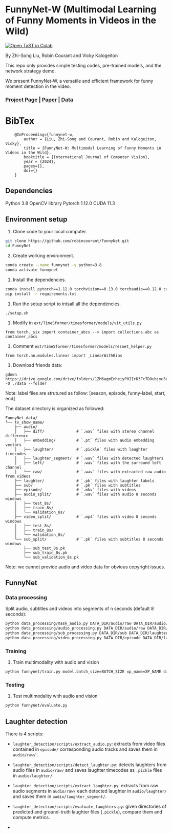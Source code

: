 # FunnyNet-W (Multimodal Learning of Funny Moments in Videos in the Wild)

[![Open TxST in Colab](https://colab.research.google.com/assets/colab-badge.svg)](https://colab.research.google.com/drive/1RO_gZBqSHoNWt-lo8oaw5NBI2E3dXASi?usp=sharing)<br>

By Zhi-Song Liu, Robin Courant and Vicky Kalogeiton

This repo only provides simple testing codes, pre-trained models, and the network strategy demo.

We present FunnyNet-W, a versatile and efficient framework for funny moment detection in the video.

### [Project Page](https://www.lix.polytechnique.fr/vista/projects/2024_ijcv_liu/) | [Paper](https://arxiv.org/pdf/2401.04210.pdf) | [Data](https://drive.google.com/drive/folders/1ZM6agmEnheiyP0IIrD3Fc7DOubjyu5eO?usp=share_link)

# BibTex

        @InProceedings{funnynet-w,
            author = {Liu, Zhi-Song and Courant, Robin and Kalogeiton, Vicky},
            title = {FunnyNet-W: Multimodal Learning of Funny Moments in Videos in the Wild},
            booktitle = {International Journal of Computer Vision},
            year = {2024},
            pages={},
            doi={}
        }
  
## Dependencies

Python 3.8
OpenCV library
Pytorch 1.12.0
CUDA 11.3

## Environment setup

1. Clone code to your local computer.
```sh
git clone https://github.com/robincourant/FunnyNet.git
cd FunnyNet
```

2. Create working environment.
```sh
conda create --name funnynet -y python=3.8
conda activate funnynet
```

1. Install the dependencies.
```sh
conda install pytorch==1.12.0 torchvision==0.13.0 torchaudio==0.12.0 cudatoolkit=11.3 -c pytorch
pip install -r requirements.txt
```

1. Run the setup script to intsall all the dependencies.
```
./setup.sh
```

1. Modify in `ext/TimeSformer/timesformer/models/vit_utils.py`
```
from torch._six import container_abcs --> import collections.abc as container_abcs
```

1. Comment `ext/TimeSformer/timesformer/models/resnet_helper.py`
```
from torch.nn.modules.linear import _LinearWithBias
```

1. Download friends data:
```
gdown https://drive.google.com/drive/folders/1ZM6agmEnheiyP0IIrD3Fc7DOubjyu5eO -O ./data --folder
```
Note: label files are strutured as follow: [season, episode, funny-label, start, end]

The dataset directory is organized as followed:
```
FunnyNet-data/
└── tv_show_name/
    ├── audio/
    │   ├── diff/              # `.wav` files with stereo channel difference
    │   ├── embedding/         # `.pt` files with audio embedding vectors
    │   ├── laughter/          # `.pickle` files with laughter timecodes
    │   ├── laughter_segment/  # `.wav` files with detected laughters
    │   ├── left/              # `.wav` files with the surround left channel
    │   └── raw/               # `.wav` files with extracted raw audio from videos
    ├── laughter/              # `.pk` files with laughter labels
    ├── sub/                   # `.pk` files with subtitles
    ├── episode/               # `.mkv` files with videos
    ├── audio_split/           # `.wav` files with audio 8 seconds windows
    │   ├── test_8s/
    │   ├── train_8s/
    │   └── validation_8s/
    ├── video_split/           # `.mp4` files with video 8 seconds windows
    │   ├── test_8s/
    │   ├── train_8s/
    │   └── validation_8s/
    └── sub_split/             # `.pk` files with subtitles 8 seconds windows
        ├── sub_test_8s.pk
        ├── sub_train_8s.pk
        └── sub_validation_8s.pk
```
Note: we cannot provide audio and video data for obvious copyright issues.

## FunnyNet

### Data processing

Split audio, subtitles and videos into segments of n seconds (default 8 seconds):
```sh
python data_processing/mask_audio.py DATA_DIR/audio/raw DATA_DIR/audio/laughter DATA_DIR/audio/processed
python data_processing/audio_processing.py DATA_DIR/audio/raw DATA_DIR/laughter/xx.pk DATA_DIR/audio_split
python data_processing/sub_processing.py DATA_DIR/sub DATA_DIR/laughter/xx.pk DATA_DIR/sub_split
python data_processing/video_processing.py DATA_DIR/episode DATA_DIR/laughter/xx.pk DATA_DIR/video_split
```

### Training

1. Train multimodality with audio and vision
```sh
python funnynet/train.py model.batch_size=BATCH_SIZE xp_name=XP_NAME data.data_dir=DATA_DIR model=avf-timesformer-byol-lstm data=avf-timesformer-byol-lstm
```

### Testing

1. Test multimodality with audio and vision
```sh
python funnynet/evaluate.py
```


## Laughter detection

There is 4 scripts:

- `laughter_detection/scripts/extract_audio.py`: extracts from video files contained in `episode/` corresponding audio tracks and saves them in `audio/raw/` .

- `laughter_detection/scripts/detect_laughter.py`: detects laughters from audio files in `audio/raw/` and saves laughter timecodes as `.pickle` files in `audio/laughter/`.

- `laughter_detection/scripts/extract_laughter.py`: extracts from raw audio segments in `audio/raw/` each detected laughter in `audio/laughter/` and saves them in `audio/laughter_segment/`.

- `laughter_detection/scripts/evaluate_laughters.py`: given directories of predicted and ground-truth laughter files (`.pickle`), compare them and compute metrics.

- 
